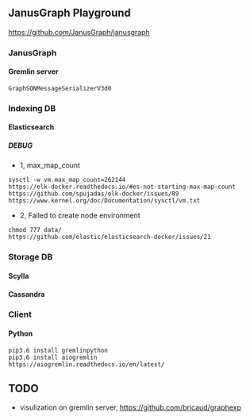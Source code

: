 ## JanusGraph Playground
https://github.com/JanusGraph/janusgraph

### JanusGraph
#### Gremlin server
```
GraphSONMessageSerializerV3d0
```

### Indexing DB
#### Elasticsearch
##### DEBUG
- 1, max\_map\_count
```
sysctl -w vm.max_map_count=262144
https://elk-docker.readthedocs.io/#es-not-starting-max-map-count
https://github.com/spujadas/elk-docker/issues/89
https://www.kernel.org/doc/Documentation/sysctl/vm.txt
```

- 2, Failed to create node environment
```
chmod 777 data/
https://github.com/elastic/elasticsearch-docker/issues/21
```

### Storage DB
#### Scylla
#### Cassandra

### Client
#### Python
```
pip3.6 install gremlinpython
pip3.6 install aiogremlin
https://aiogremlin.readthedocs.io/en/latest/
```

## TODO
- visulization on gremlin server, https://github.com/bricaud/graphexp
